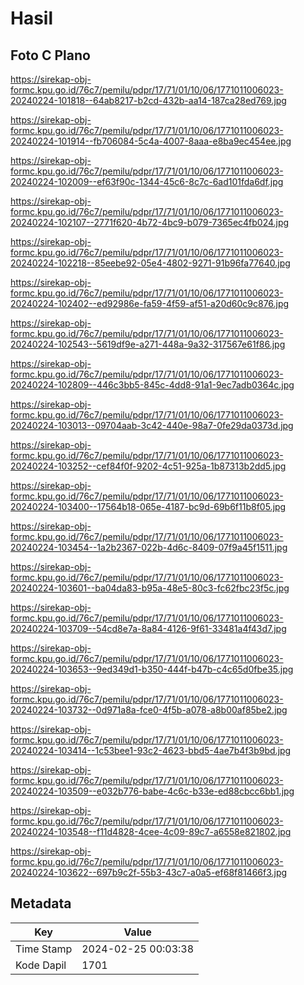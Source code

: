 # Hasil

## Foto C Plano

https://sirekap-obj-formc.kpu.go.id/76c7/pemilu/pdpr/17/71/01/10/06/1771011006023-20240224-101818--64ab8217-b2cd-432b-aa14-187ca28ed769.jpg

https://sirekap-obj-formc.kpu.go.id/76c7/pemilu/pdpr/17/71/01/10/06/1771011006023-20240224-101914--fb706084-5c4a-4007-8aaa-e8ba9ec454ee.jpg

https://sirekap-obj-formc.kpu.go.id/76c7/pemilu/pdpr/17/71/01/10/06/1771011006023-20240224-102009--ef63f90c-1344-45c6-8c7c-6ad101fda6df.jpg

https://sirekap-obj-formc.kpu.go.id/76c7/pemilu/pdpr/17/71/01/10/06/1771011006023-20240224-102107--2771f620-4b72-4bc9-b079-7365ec4fb024.jpg

https://sirekap-obj-formc.kpu.go.id/76c7/pemilu/pdpr/17/71/01/10/06/1771011006023-20240224-102218--85eebe92-05e4-4802-9271-91b96fa77640.jpg

https://sirekap-obj-formc.kpu.go.id/76c7/pemilu/pdpr/17/71/01/10/06/1771011006023-20240224-102402--ed92986e-fa59-4f59-af51-a20d60c9c876.jpg

https://sirekap-obj-formc.kpu.go.id/76c7/pemilu/pdpr/17/71/01/10/06/1771011006023-20240224-102543--5619df9e-a271-448a-9a32-317567e61f86.jpg

https://sirekap-obj-formc.kpu.go.id/76c7/pemilu/pdpr/17/71/01/10/06/1771011006023-20240224-102809--446c3bb5-845c-4dd8-91a1-9ec7adb0364c.jpg

https://sirekap-obj-formc.kpu.go.id/76c7/pemilu/pdpr/17/71/01/10/06/1771011006023-20240224-103013--09704aab-3c42-440e-98a7-0fe29da0373d.jpg

https://sirekap-obj-formc.kpu.go.id/76c7/pemilu/pdpr/17/71/01/10/06/1771011006023-20240224-103252--cef84f0f-9202-4c51-925a-1b87313b2dd5.jpg

https://sirekap-obj-formc.kpu.go.id/76c7/pemilu/pdpr/17/71/01/10/06/1771011006023-20240224-103400--17564b18-065e-4187-bc9d-69b6f11b8f05.jpg

https://sirekap-obj-formc.kpu.go.id/76c7/pemilu/pdpr/17/71/01/10/06/1771011006023-20240224-103454--1a2b2367-022b-4d6c-8409-07f9a45f1511.jpg

https://sirekap-obj-formc.kpu.go.id/76c7/pemilu/pdpr/17/71/01/10/06/1771011006023-20240224-103601--ba04da83-b95a-48e5-80c3-fc62fbc23f5c.jpg

https://sirekap-obj-formc.kpu.go.id/76c7/pemilu/pdpr/17/71/01/10/06/1771011006023-20240224-103709--54cd8e7a-8a84-4126-9f61-33481a4f43d7.jpg

https://sirekap-obj-formc.kpu.go.id/76c7/pemilu/pdpr/17/71/01/10/06/1771011006023-20240224-103653--9ed349d1-b350-444f-b47b-c4c65d0fbe35.jpg

https://sirekap-obj-formc.kpu.go.id/76c7/pemilu/pdpr/17/71/01/10/06/1771011006023-20240224-103732--0d971a8a-fce0-4f5b-a078-a8b00af85be2.jpg

https://sirekap-obj-formc.kpu.go.id/76c7/pemilu/pdpr/17/71/01/10/06/1771011006023-20240224-103414--1c53bee1-93c2-4623-bbd5-4ae7b4f3b9bd.jpg

https://sirekap-obj-formc.kpu.go.id/76c7/pemilu/pdpr/17/71/01/10/06/1771011006023-20240224-103509--e032b776-babe-4c6c-b33e-ed88cbcc6bb1.jpg

https://sirekap-obj-formc.kpu.go.id/76c7/pemilu/pdpr/17/71/01/10/06/1771011006023-20240224-103548--f11d4828-4cee-4c09-89c7-a6558e821802.jpg

https://sirekap-obj-formc.kpu.go.id/76c7/pemilu/pdpr/17/71/01/10/06/1771011006023-20240224-103622--697b9c2f-55b3-43c7-a0a5-ef68f81466f3.jpg


## Metadata

| Key        | Value               |
| ---------- | ------------------- |
| Time Stamp | 2024-02-25 00:03:38 |
| Kode Dapil | 1701                |



